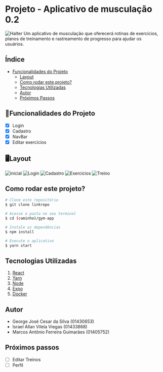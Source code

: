 # Projeto - Aplicativo de musculação 0.2

![Halter](./assets/Halter.JPG)
Um aplicativo de musculação que oferecerá rotinas de exercícios, planos de treinamento e rastreamento de progresso para ajudar os usuários.

## Índice
- <a href="#funcionalidades">Funcionalidades do Projeto</a>
  - <a href="#layout">Layout</a>
  - <a href="#rodar">Como rodar este projeto?</a>
  - <a href="#tecnologias">Tecnologias Utilizadas</a>
  - <a href="#autor">Autor</a>
  - <a href="#passos">Próximos Passos</a>

## 📱Funcionalidades do Projeto
  
  - [x] Login
  - [x] Cadastro
  - [x] NavBar
  - [x] Editar exercícios

 ## 🖥️Layout
   ![inicial](./assets/Login_Cadastro.png)
   ![Login](./assets/Login.png)
   ![Cadastro](./assets/Cadastro.png)
   ![Exercicios](./assets/Exercicios.png)
   ![Treino](./assets/Treino.png)
   
##  Como rodar este projeto?
  ```bash
  # Clone este repositório
  $ git clone linkrepo
  
  # Acesse a pasta no seu terminal
  $ cd (caminho)/gym-app
  
  # Instale as dependências
  $ npm install
  
  # Execute o aplicativo
  $ yarn start
  ```
  
## Tecnologias Utilizadas
  1. [React](https://reactnative.dev)
  2. [Yarn](https://classic.yarnpkg.com/en/docs/cli/run)
  3. [Node](https://nodejs.org/en)
  4. [Expo](https://docs.expo.dev/get-started/installation/)
  5. [Docker](https://www.docker.com)

## Autor
 - George José Cesar da Silva (01430653)
 - Israel Allan Vilela Viegas (01433868)
 - Marcos Antônio Ferreira Guimarães (01405752)
 
## Próximos passos
 
 - [ ] Editar Treinos
 - [ ] Perfil
